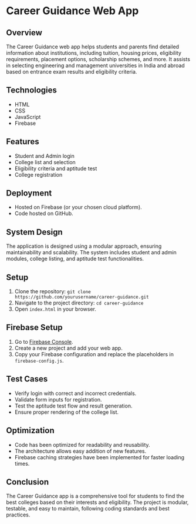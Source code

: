 # Career Guidance Web App

## Overview

The Career Guidance web app helps students and parents find detailed information about institutions, including tuition, housing prices, eligibility requirements, placement options, scholarship schemes, and more. It assists in selecting engineering and management universities in India and abroad based on entrance exam results and eligibility criteria.

## Technologies

- HTML
- CSS
- JavaScript
- Firebase

## Features

- Student and Admin login
- College list and selection
- Eligibility criteria and aptitude test
- College registration

## Deployment

- Hosted on Firebase (or your chosen cloud platform).
- Code hosted on GitHub.

## System Design

The application is designed using a modular approach, ensuring maintainability and scalability. The system includes student and admin modules, college listing, and aptitude test functionalities.

## Setup

1. Clone the repository: `git clone https://github.com/yourusername/career-guidance.git`
2. Navigate to the project directory: `cd career-guidance`
3. Open `index.html` in your browser.

## Firebase Setup

1. Go to [Firebase Console](https://console.firebase.google.com/).
2. Create a new project and add your web app.
3. Copy your Firebase configuration and replace the placeholders in `firebase-config.js`.

## Test Cases

- Verify login with correct and incorrect credentials.
- Validate form inputs for registration.
- Test the aptitude test flow and result generation.
- Ensure proper rendering of the college list.

## Optimization

- Code has been optimized for readability and reusability.
- The architecture allows easy addition of new features.
- Firebase caching strategies have been implemented for faster loading times.

## Conclusion

The Career Guidance app is a comprehensive tool for students to find the best colleges based on their interests and eligibility. The project is modular, testable, and easy to maintain, following coding standards and best practices.

